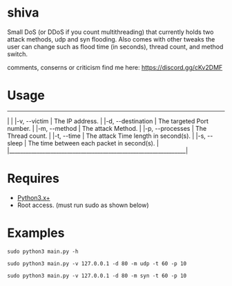 # shiva

Small DoS (or DDoS if you count multithreading) that currently holds two attack methods, udp and syn flooding.
Also comes with other tweaks the user can change such as flood time (in seconds), thread count, and method switch.

comments, conserns or criticism find me here: https://discord.gg/cKv2DMF

# Usage
 ________________________________________________________________
|                                                                |
|-v, --victim      | The IP address.                             |
|-d, --destination | The targeted Port number.                   |
|-m, --method      | The attack Method.                          |
|-p, --processes   | The Thread count.                           |
|-t, --time        | The attack Time length in second(s).        |
|-s, --sleep       | The time between each packet in second(s).  |
|________________________________________________________________|

# Requires
* [Python3.x+](http://www.dropwizard.io/1.0.2/docs/)
* Root access. (must run sudo as shown below)

# Examples
```
sudo python3 main.py -h
```
```
sudo python3 main.py -v 127.0.0.1 -d 80 -m udp -t 60 -p 10
```
```
sudo python3 main.py -v 127.0.0.1 -d 80 -m syn -t 60 -p 10
```
